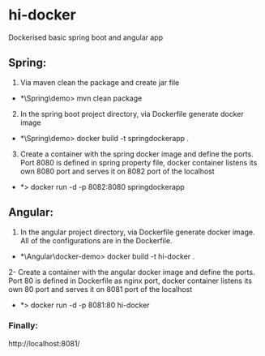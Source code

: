 # hi-docker
Dockerised basic spring boot and angular app

## Spring: 
1. Via maven clean the package and create jar file
  - *\Spring\demo> mvn clean package

2. In the spring boot project directory, via Dockerfile generate docker image 
  - *\Spring\demo> docker build -t springdockerapp .

3. Create a container with the spring docker image and define the ports. Port 8080 is defined in spring property file, docker container listens its own 8080 port and serves it on 8082 port of the localhost
  - *> docker run -d -p 8082:8080 springdockerapp

## Angular: 
1. In the angular project directory, via Dockerfile generate docker image. All of the configurations are in the Dockerfile.
  - *\Angular\docker-demo> docker build -t hi-docker .

2- Create a container with the angular docker image and define the ports. Port 80 is defined in Dockerfile as nginx port, docker container listens its own 80 port and serves it on 8081 port of the localhost
  - *> docker run -d -p 8081:80 hi-docker

### Finally: 
http://localhost:8081/
